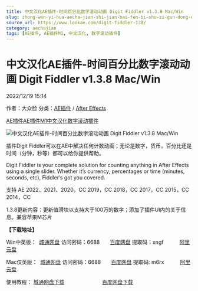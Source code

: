 ```yaml
---
title: 中文汉化AE插件-时间百分比数字滚动动画 Digit Fiddler v1.3.8 Mac/Win
slug: zhong-wen-yi-hua-aecha-jian-shi-jian-bai-fen-bi-shu-zi-gun-dong-dong-hua-digit-fiddler-v1-3-8-mac-win
source_url: https://www.lookae.com/digit-fiddler-138/
category: aechajian
tags: [AE插件, AE插件M1, 中文汉化, 数字滚动插件]
---
```

# 中文汉化AE插件-时间百分比数字滚动动画 Digit Fiddler v1.3.8 Mac/Win

2022/12/19 15:14

作者：大众脸
分类：[AE插件](https://www.lookae.com/after-effects/aechajian/) / [After Effects](https://www.lookae.com/after-effects/)

[AE插件](https://www.lookae.com/tag/ae%e6%8f%92%e4%bb%b6/)[AE插件M1](https://www.lookae.com/tag/aem1/)[中文汉化](https://www.lookae.com/tag/%e4%b8%ad%e6%96%87%e6%b1%89%e5%8c%96/)[数字滚动插件](https://www.lookae.com/tag/%e6%95%b0%e5%ad%97%e6%bb%9a%e5%8a%a8%e6%8f%92%e4%bb%b6/)

![中文汉化AE插件-时间百分比数字滚动动画 Digit Fiddler v1.3.8 Mac/Win](https://www.lookae.com/wp-content/uploads/2019/01/Digit-Fiddler.jpg "中文汉化AE插件-时间百分比数字滚动动画 Digit Fiddler v1.3.8 Mac/Win-LookAE.com")

插件Digit Fiddler可以在AE中解决任何计数动画；无论是数字，货币，百分比还是时间（分钟，秒等）都可以给你提供帮助。

Digit Fiddler is your complete solution for counting anything in After Effects using a single slider. Whether it’s currency, percentages or time (minutes, seconds, etc), Fiddler’s got you covered.

支持 AE 2022、2021、2020，CC 2019，CC 2018，CC 2017，CC 2015，CC 2014，CC

1.3.8更新内容：更新值滑块以支持大于100万的数字；添加了插件UI内的关于信息。兼容苹果M芯片

**【下载地址】**

Win中英版：  [城通网盘](https://url70.ctfile.com/f/2827370-685139816-91feae?p=4431) 访问密码：6688       [百度网盘](https://pan.baidu.com/s/1eFzlkY_j8dWemkjHodJYPw?pwd=xngf) 提取码：xngf           [阿里云盘](https://www.aliyundrive.com/s/3qFmjn2NmJ8)

Mac仅英版：  [城通网盘](https://url70.ctfile.com/f/2827370-751084102-a84a0b?p=4431) 访问密码：6688       [百度网盘](https://pan.baidu.com/s/1BlIJfqb-W83oW0xGNIfeVw?pwd=m6rx) 提取码: m6rx           [阿里云盘](https://www.aliyundrive.com/s/ZzNM9QTFAsB)

使用教程： [城通网盘下载](https://tc5.us/file/680462-404001297)                          [百度网盘下载](https://pan.baidu.com/s/1Qb-w_CYX9TTkWkY1RkT-Ng)
